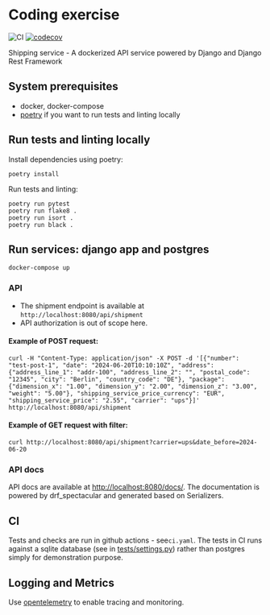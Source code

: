 # Coding exercise
![CI](https://github.com/ming-tung/exercise-shipping-service/actions/workflows/ci.yaml/badge.svg?branch=main)
[![codecov](https://codecov.io/gh/ming-tung/exercise-shipping-service/graph/badge.svg?token=EMYPLW172T)](https://codecov.io/gh/ming-tung/exercise-shipping-service)

Shipping service - A dockerized API service powered by Django and Django Rest Framework

## System prerequisites
- docker, docker-compose
- [poetry](https://python-poetry.org/docs/#installation) if you want to run tests and linting locally

## Run tests and linting locally
Install dependencies using poetry:
```
poetry install
```

Run tests and linting:
```commandline
poetry run pytest
poetry run flake8 .
poetry run isort .
poetry run black .
```

## Run services: django app and postgres
```commandline
docker-compose up
```

### API
- The shipment endpoint is available at `http://localhost:8080/api/shipment`
- API authorization is out of scope here.

#### Example of POST request:
```commandline
curl -H "Content-Type: application/json" -X POST -d '[{"number": "test-post-1", "date": "2024-06-20T10:10:10Z", "address": {"address_line_1": "addr-100", "address_line_2": "", "postal_code": "12345", "city": "Berlin", "country_code": "DE"}, "package": {"dimension_x": "1.00", "dimension_y": "2.00", "dimension_z": "3.00", "weight": "5.00"}, "shipping_service_price_currency": "EUR", "shipping_service_price": "2.55", "carrier": "ups"}]' http://localhost:8080/api/shipment
```

#### Example of GET request with filter:
```commandline
curl http://localhost:8080/api/shipment?carrier=ups&date_before=2024-06-20
```

### API docs
API docs are available at [http://localhost:8080/docs/](http://localhost:8080/docs/).
The documentation is powered by drf_spectacular and generated based on Serializers.

## CI
Tests and checks are run in github actions - see`ci.yaml`.
The tests in CI runs against a sqlite database (see in [tests/settings.py](tests/settings.py)) rather than postgres simply for demonstration purpose. 

## Logging and Metrics
Use [opentelemetry](https://opentelemetry.io/) to enable tracing and monitoring.
